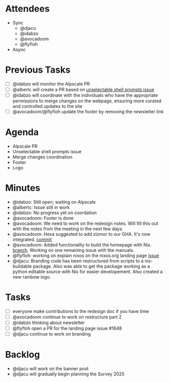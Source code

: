 # Attendees

- Sync
  - @djacu
  - @idabzo
  - @avocadoom
  - @flyfloh
- Async

# Previous Tasks

- [ ] @idabzo will monitor the Alpscale PR
- [ ] @albertc will create a PR based on [unselectable shell prompts issue](https://github.com/NixOS/nixos-homepage/issues/1380)
- [ ] @idabzo will coordinate with the individuals who have the appropriate permissions to merge changes on the webpage, ensuring more curated and controlled updates to the site
- [ ] @avocadoom/@flyfloh update the footer by removing the newsletter link

# Agenda

- Alpscale PR
- Unselectable shell prompts issue
- Merge changes coordination
- Footer
- Logo

# Minutes

- @idabzo: Still open; waiting on Alpscale
- @albertc: Issue still in work
- @idabzo: No progress yet on coordation
- @avocadoom: Footer is done
- @avocadoom: We need to work on the redesign notes. Will fill this out with the notes from the meeting in the next few days.
- @avocadoom: Hexa suggested to add zizmor to our GHA. It's now integrated. [commit](https://github.com/NixOS/nixos-homepage/commit/1e30891041abf19cb40a5981785cfb4a6921ef96)
- @avocadoom: Added functionality to build the homepage with Nix. [branch](https://github.com/NixOS/nixos-homepage/tree/folder-restructure-part2). Working on one remaining issue with the manuals.
- @flyfloh: working on explain nixos on the nixos.org landing page [issue](https://github.com/NixOS/nixos-homepage/issues/1648)
- @djacu: Branding code has been restructured from scripts to a nix-buildable package. Also was able to get the package working as a python editable source with Nix for easier developement. Also created a new rainbow logo.

# Tasks

- [ ] everyone make contributions to the redesign doc if you have time
- [ ] @avocadoom continue to work on restructure part 2
- [ ] @idabzo thinking about newsletter
- [ ] @flyfloh open a PR for the landing page issue #1648
- [ ] @djacu continue to work on branding

# Backlog

- @djacu will work on the banner post
- @djacu will gradually begin planning the Survey 2025
